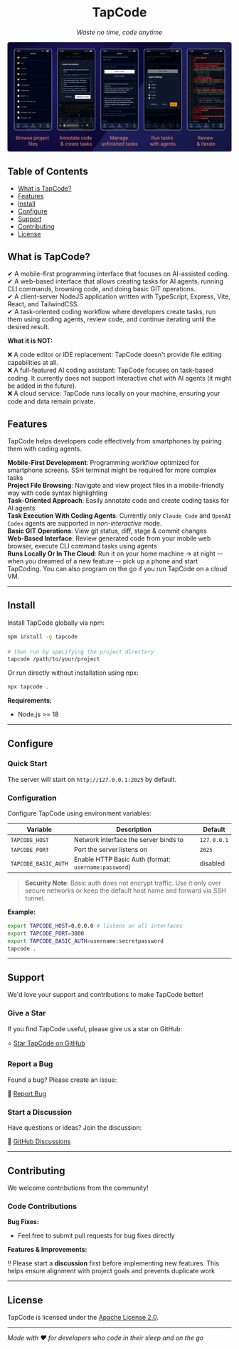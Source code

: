 <div align="center">

# TapCode

_Waste no time, code anytime_

</div>

![TapCode Hero](./docs/hero.png)

## Table of Contents

- [What is TapCode?](#what-is-tapcode)
- [Features](#features)
- [Install](#install)
- [Configure](#configure)
- [Support](#support)
- [Contributing](#contributing)
- [License](#license)

## What is TapCode?

✔ A mobile-first programming interface that focuses on AI-assisted coding. <br />
✔ A web-based interface that allows creating tasks for AI agents, running CLI commands, browsing code, and doing basic GIT operations. <br />
✔ A client-server NodeJS application written with TypeScript, Express, Vite, React, and TailwindCSS. <br />
✔ A task-oriented coding workflow where developers create tasks, run them using coding agents, review code, and continue iterating until the desired result. <br />

**What it is NOT:**

❌ A code editor or IDE replacement: TapCode doesn't provide file editing capabilities at all. <br />
❌ A full-featured AI coding assistant: TapCode focuses on task-based coding. It currently does not support interactive chat with AI agents (it might be added in the future). <br />
❌ A cloud service: TapCode runs locally on your machine, ensuring your code and data remain private. <br />

## Features

TapCode helps developers code effectively from smartphones by pairing them with coding agents.

**Mobile-First Development**: Programming workflow optimized for smartphone screens. SSH terminal might be required for more complex tasks <br />
**Project File Browsing**: Navigate and view project files in a mobile-friendly way with code syntax highlighting <br />
**Task-Oriented Approach**: Easily annotate code and create coding tasks for AI agents <br />
**Task Execution With Coding Agents**: Currently only `Claude Code` and `OpenAI Codex` agents are supported in _non-interactive_ mode. <br />
**Basic GIT Operations**: View git status, diff, stage & commit changes <br />
**Web-Based Interface**: Review generated code from your mobile web browser, execute CLI command tasks using agents <br />
**Runs Locally Or In The Cloud**: Run it on your home machine -> at night -- when you dreamed of a new feature -- pick up a phone and start TapCoding. You can also program on the go if you run TapCode on a cloud VM. <br />

---

## Install

Install TapCode globally via npm:

```bash
npm install -g tapcode

# then run by specifying the project directory
tapcode /path/to/your/project
```

Or run directly without installation using npx:

```bash
npx tapcode .
```

**Requirements:**

- Node.js >= 18

---

## Configure

### Quick Start

The server will start on `http://127.0.0.1:2025` by default.

### Configuration

Configure TapCode using environment variables:

| Variable             | Description                                          | Default     |
| -------------------- | ---------------------------------------------------- | ----------- |
| `TAPCODE_HOST`       | Network interface the server binds to                | `127.0.0.1` |
| `TAPCODE_PORT`       | Port the server listens on                           | `2025`      |
| `TAPCODE_BASIC_AUTH` | Enable HTTP Basic Auth (format: `username:password`) | disabled    |

> **Security Note**: Basic auth does not encrypt traffic. Use it only over secure networks or keep the default host name and forward via SSH tunnel.

**Example:**

```bash
export TAPCODE_HOST=0.0.0.0 # listens on all interfaces
export TAPCODE_PORT=3000
export TAPCODE_BASIC_AUTH=username:secretpassword
tapcode .
```

---

## Support

We'd love your support and contributions to make TapCode better!

### Give a Star

If you find TapCode useful, please give us a star on GitHub:

⭐ [Star TapCode on GitHub](https://github.com/gornostal/TapCode)

### Report a Bug

Found a bug? Please create an issue:

🐛 [Report Bug](https://github.com/gornostal/TapCode/issues/new)

### Start a Discussion

Have questions or ideas? Join the discussion:

💬 [GitHub Discussions](https://github.com/gornostal/TapCode/discussions)

---

## Contributing

We welcome contributions from the community!

### Code Contributions

**Bug Fixes:**

- Feel free to submit pull requests for bug fixes directly

**Features & Improvements:**

‼ Please start a **discussion** first before implementing new features. This helps ensure alignment with project goals and prevents duplicate work

---

## License

TapCode is licensed under the [Apache License 2.0](LICENSE).

---

_Made with ❤️ for developers who code in their sleep and on the go_
